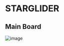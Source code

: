 # STARGLIDER
## Main Board
![image](https://github.com/user-attachments/assets/088ab298-48d9-4e5b-b9b9-a8e928dfbec3)


